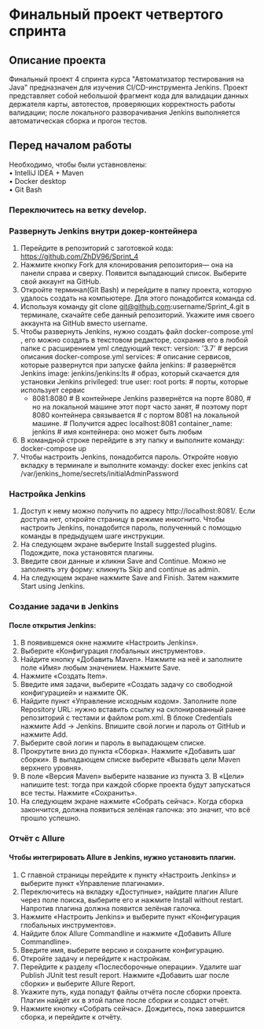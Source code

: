 Финальный проект четвертого спринта 
====
## Описание проекта
Финальный проект 4 спринта курса "Автоматизатор тестирования на Java" предназначен для изучения CI/CD-инструмента Jenkins. Проект представляет собой небольшой фрагмент кода для валидации данных держателя карты, автотестов, проверяющих корректность работы валидации; после локального разворачивания Jenkins выполняется автоматическая сборка и прогон тестов. 

## Перед началом работы
Необходимо, чтобы были уставновлены:  
•	IntelliJ IDEA + Maven  
•	Docker desktop   
•	Git Bash  
### Переключитесь на ветку develop.
### Развернуть Jenkins внутри докер-контейнера
1.	Перейдите в репозиторий с заготовкой кода: https://github.com/ZhDV96/Sprint_4
2.	Нажмите кнопку Fork для клонирования репозитория— она на панели справа и сверху. Появится выпадающий список. Выберите свой аккаунт на GitHub.
3.	Откройте терминал(Git Bash) и перейдите в папку проекта, которую удалось создать на компьютере. Для этого понадобится команда cd.
4.	Используя команду git clone git@github.com:username/Sprint_4.git в терминале, скачайте себе данный репозиторий. Укажите имя своего аккаунта на GitHub вместо username.
5.	Чтобы развернуть Jenkins, нужно создать файл docker-compose.yml , его можно создать в текстовом редакторе, сохранив его в любой папке с расширением yml следующий текст:
version: '3.7' # версия описания docker-compose.yml
services: # описание сервисов, которые развернутся при запуске файла
  jenkins: # развернётся Jenkins
    image: jenkins/jenkins:lts # образ, который скачается для установки Jenkins
    privileged: true
    user: root
    ports: # порты, которые использует сервис
      - 8081:8080 # В контейнере Jenkins развернётся на порте 8080,
                  # но на локальной машине этот порт часто занят, 
                  # поэтому порт 8080 контейнера связывается
                  # с портом 8081 на локальной машине. 
                  # Получится адрес localhost:8081
    container_name: jenkins # имя контейнера: оно может быть любым
6.	В командной строке перейдите в эту папку и выполните команду:
docker-compose up
7.	Чтобы настроить Jenkins, понадобится пароль. Откройте новую вкладку в терминале и выполните команду:
docker exec jenkins cat /var/jenkins_home/secrets/initialAdminPassword
### Настройка Jenkins
1.	Доступ к нему можно получить по адресу http://localhost:8081/. Если доступа нет, откройте страницу в режиме инкогнито. Чтобы настроить Jenkins, понадобится пароль, полученный с помощью команды в предыдущем шаге инструкции.
2.	На следующем экране выберите Install suggested plugins. Подождите, пока установятся плагины.
3.	Введите свои данные и кликни Save and Continue. Можно не заполнять эту форму: кликнуть Skip and continue as admin.
4.	На следующем экране нажмите Save and Finish. Затем нажмите Start using Jenkins.
### Создание задачи в Jenkins
#### После открытия Jenkins:
1.	В появившемся окне нажмите «Настроить Jenkins».
2.	Выберите «Конфигурация глобальных инструментов».
3.	Найдите кнопку «Добавить Maven». Нажмите на неё и заполните поле «Имя» любым значением. Нажмите Save.
4.	Нажмите «Создать Item».
5.	Введите имя задачи, выберите «Создать задачу со свободной конфигурацией» и нажмите OK.
6.	Найдите пункт «Управление исходным кодом». Заполните поле Repository URL: нужно вставить ссылку на склонированный ранее репозиторий с тестами и файлом pom.xml. В блоке Credentials нажмите Add → Jenkins. Впишите свой логин и пароль от GitHub и нажмите Add.
7.	Выберите свой логин и пароль в выпадающем списке.
8.	Прокрутите вниз до пункта «Сборка». Нажмите «Добавить шаг сборки». В выпадающем списке выберите «Вызвать цели Maven верхнего уровня».
9.	В поле «Версия Maven» выберите название из пункта 3. В «Цели» напишите test: тогда при каждой сборке проекта будут запускаться все тесты. Нажмите «Сохранить».
10.	На следующем экране нажмите «Собрать сейчас».
Когда сборка закончится, должна появиться зелёная галочка: это значит, что всё прошло успешно.
### Отчёт с Allure
#### Чтобы интегрировать Allure в Jenkins, нужно установить плагин.
1.	С главной страницы перейдите к пункту «Настроить Jenkins» и выберите пункт «Управление плагинами».
2.	Переключитесь на вкладку «Доступные», найдите плагин Allure через поле поиска, выберите его и нажмите Install without restart. Напротив плагина должна появится зелёная галочка.
3.	Нажмите «Настроить Jenkins» и выберите пункт «Конфигурация глобальных инструментов». 
4.	Найдите блок Allure Commandline и нажмите «Добавить Allure Commandline».
5.	Введите имя, выберите версию и сохраните конфигурацию.
6.	Откройте задачу и перейдите к настройкам.
7.	Перейдите к разделу «Послесборочные операции». Удалите шаг Publish JUnit test result report. Нажмите «Добавить шаг после сборки» и выберите Allure Report.
8.	Укажите путь, куда попадут файлы отчёта после сборки проекта. Плагин найдёт их в этой папке после сборки и создаст отчёт.
9.	Нажмите кнопку «Собрать сейчас». Дождитесь, пока завершится сборка, и перейдите к отчёту.


